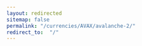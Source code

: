 ```yaml
---
layout: redirected
sitemap: false
permalink: "/currencies/AVAX/avalanche-2/"
redirect_to:  "/"
---
```

